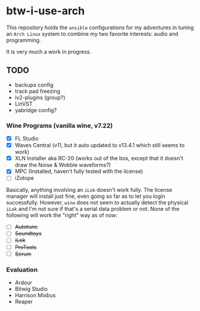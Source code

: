 # btw-i-use-arch

This repository holds the `ansible` configurations for my adventures in tuning an `Arch Linux` system to combine my two favorite interests: audio and programming.

It is very much a work in progress.

## TODO
- backups config
- track pad freezing
- lv2-plugins (group?)
- LinVST
- yabridge config?

### Wine Programs (vanilla wine, v7.22)
- [x] FL Studio
- [x] Waves Central (v11, but it auto updated to v13.4.1 which still seems to work) 
- [x] XLN Installer aka RC-20 (works out of the box, except that it doesn't draw the Noise & Wobble waveforms?)
- [x] MPC (Installed, haven't fully tested with the license)
- [ ] iZotope

Basically, anything involving an `iLok` doesn't work fully. The license manager will install just fine, even going so far as to let you login successfully. However, `wine` does not seem to actually detect the physical `iLok` and I'm not sure if that's a serial data problem or not. None of the following will work the "right" way as of now:
- [ ] ~~Autotune~~
- [ ] ~~Soundtoys~~
- [ ] ~~iLok~~
- [ ] ~~ProTools~~
- [ ] ~~Serum~~

### Evaluation
- Ardour
- Bitwig Studio
- Harrison Mixbus
- Reaper
